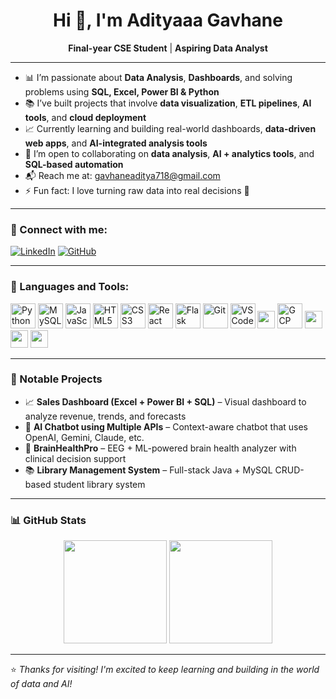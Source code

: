 <h1 align="center">Hi 👋, I'm Adityaaa Gavhane</h1>

<p align="center">
<strong>Final-year CSE Student</strong> | <strong>Aspiring Data Analyst</strong>  
</p>

---

- 📊 I’m passionate about **Data Analysis**, **Dashboards**, and solving problems using **SQL, Excel, Power BI & Python**  
- 📚 I’ve built projects that involve **data visualization**, **ETL pipelines**, **AI tools**, and **cloud deployment**  
- 📈 Currently learning and building real-world dashboards, **data-driven web apps**, and **AI-integrated analysis tools**  
- 🤝 I’m open to collaborating on **data analysis**, **AI + analytics tools**, and **SQL-based automation**  
- 📬 Reach me at: gavhaneaditya718@gmail.com 
- ⚡ Fun fact: I love turning raw data into real decisions 🚀

---

### 🔗 Connect with me:

[![LinkedIn](https://img.shields.io/badge/LinkedIn-blue?style=for-the-badge&logo=linkedin&logoColor=white)](https://www.linkedin.com/in/aditya-gavhane-39124825a/)
[![GitHub](https://img.shields.io/badge/GitHub-181717?style=for-the-badge&logo=github&logoColor=white)](https://github.com/adigavhane1013)

---

### 🧰 Languages and Tools:

<p align="left">
  <img src="https://cdn.jsdelivr.net/gh/devicons/devicon/icons/python/python-original.svg" height="40" alt="Python"/>
  <img src="https://cdn.jsdelivr.net/gh/devicons/devicon/icons/mysql/mysql-original.svg" height="40" alt="MySQL"/>
  <img src="https://cdn.jsdelivr.net/gh/devicons/devicon/icons/javascript/javascript-original.svg" height="40" alt="JavaScript"/>
  <img src="https://cdn.jsdelivr.net/gh/devicons/devicon/icons/html5/html5-original.svg" height="40" alt="HTML5"/>
  <img src="https://cdn.jsdelivr.net/gh/devicons/devicon/icons/css3/css3-original.svg" height="40" alt="CSS3"/>
  <img src="https://cdn.jsdelivr.net/gh/devicons/devicon/icons/react/react-original.svg" height="40" alt="React"/>
  <img src="https://cdn.jsdelivr.net/gh/devicons/devicon/icons/flask/flask-original.svg" height="40" alt="Flask"/>
  <img src="https://cdn.jsdelivr.net/gh/devicons/devicon/icons/git/git-original.svg" height="40" alt="Git"/>
  <img src="https://cdn.jsdelivr.net/gh/devicons/devicon/icons/vscode/vscode-original.svg" height="40" alt="VS Code"/>
  <img src="https://img.shields.io/badge/AWS-232F3E?style=flat&logo=amazonaws&logoColor=white" height="28" />
  <img src="https://cdn.jsdelivr.net/gh/devicons/devicon/icons/googlecloud/googlecloud-original.svg" height="40" alt="GCP"/>
  <img src="https://img.shields.io/badge/Excel-217346?style=flat&logo=microsoft-excel&logoColor=white" height="28" />
  <img src="https://img.shields.io/badge/Power%20BI-F2C811?style=flat&logo=powerbi&logoColor=black" height="28" />
  <img src="https://img.shields.io/badge/Tableau-E97627?style=flat&logo=tableau&logoColor=white" height="28" />
</p>

---

### 📂 Notable Projects

- 📈 **Sales Dashboard (Excel + Power BI + SQL)** – Visual dashboard to analyze revenue, trends, and forecasts  
- 🤖 **AI Chatbot using Multiple APIs** – Context-aware chatbot that uses OpenAI, Gemini, Claude, etc.  
- 🧠 **BrainHealthPro** – EEG + ML-powered brain health analyzer with clinical decision support  
- 📚 **Library Management System** – Full-stack Java + MySQL CRUD-based student library system

---

### 📊 GitHub Stats

<p align="center">
  <img src="https://github-readme-stats.vercel.app/api?username=adigavhane1013&show_icons=true&theme=tokyonight" height="165" />
  <img src="https://github-readme-streak-stats.herokuapp.com?user=adigavhane1013&theme=tokyonight&hide_border=false" height="165"/>
</p>

---

⭐ *Thanks for visiting! I'm excited to keep learning and building in the world of data and AI!*

